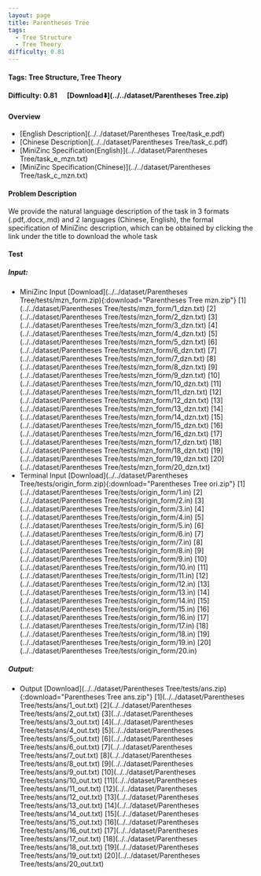 ```yaml
---
layout: page
title: Parentheses Tree
tags:
  - Tree Structure
  - Tree Theory
difficulty: 0.81
---
```


#### Tags: Tree Structure, Tree Theory
#### Difficulty: 0.81 &nbsp;&nbsp;&nbsp;&nbsp; [Download⬇️](../../dataset/Parentheses Tree.zip)
#### Overview
- [English Description](../../dataset/Parentheses Tree/task_e.pdf)
- [Chinese Description](../../dataset/Parentheses Tree/task_c.pdf)
- [MiniZinc Specification(English)](../../dataset/Parentheses Tree/task_e_mzn.txt)
- [MiniZinc Specification(Chinese)](../../dataset/Parentheses Tree/task_c_mzn.txt)

#### Problem Description
We provide the natural language description of the task in 3 formats (.pdf,.docx,.md) and 2 languages (Chinese, English), the formal specification of MiniZinc description, which can be obtained by clicking the link under the title to download the whole task
#### Test
##### Input:
- MiniZinc Input [Download](../../dataset/Parentheses Tree/tests/mzn_form.zip){:download="Parentheses Tree mzn.zip"} [1](../../dataset/Parentheses Tree/tests/mzn_form/1_dzn.txt) [2](../../dataset/Parentheses Tree/tests/mzn_form/2_dzn.txt) [3](../../dataset/Parentheses Tree/tests/mzn_form/3_dzn.txt) [4](../../dataset/Parentheses Tree/tests/mzn_form/4_dzn.txt) [5](../../dataset/Parentheses Tree/tests/mzn_form/5_dzn.txt) [6](../../dataset/Parentheses Tree/tests/mzn_form/6_dzn.txt) [7](../../dataset/Parentheses Tree/tests/mzn_form/7_dzn.txt) [8](../../dataset/Parentheses Tree/tests/mzn_form/8_dzn.txt) [9](../../dataset/Parentheses Tree/tests/mzn_form/9_dzn.txt) [10](../../dataset/Parentheses Tree/tests/mzn_form/10_dzn.txt) [11](../../dataset/Parentheses Tree/tests/mzn_form/11_dzn.txt) [12](../../dataset/Parentheses Tree/tests/mzn_form/12_dzn.txt) [13](../../dataset/Parentheses Tree/tests/mzn_form/13_dzn.txt) [14](../../dataset/Parentheses Tree/tests/mzn_form/14_dzn.txt) [15](../../dataset/Parentheses Tree/tests/mzn_form/15_dzn.txt) [16](../../dataset/Parentheses Tree/tests/mzn_form/16_dzn.txt) [17](../../dataset/Parentheses Tree/tests/mzn_form/17_dzn.txt) [18](../../dataset/Parentheses Tree/tests/mzn_form/18_dzn.txt) [19](../../dataset/Parentheses Tree/tests/mzn_form/19_dzn.txt) [20](../../dataset/Parentheses Tree/tests/mzn_form/20_dzn.txt) 
- Terminal Input [Download](../../dataset/Parentheses Tree/tests/origin_form.zip){:download="Parentheses Tree ori.zip"} [1](../../dataset/Parentheses Tree/tests/origin_form/1.in) [2](../../dataset/Parentheses Tree/tests/origin_form/2.in) [3](../../dataset/Parentheses Tree/tests/origin_form/3.in) [4](../../dataset/Parentheses Tree/tests/origin_form/4.in) [5](../../dataset/Parentheses Tree/tests/origin_form/5.in) [6](../../dataset/Parentheses Tree/tests/origin_form/6.in) [7](../../dataset/Parentheses Tree/tests/origin_form/7.in) [8](../../dataset/Parentheses Tree/tests/origin_form/8.in) [9](../../dataset/Parentheses Tree/tests/origin_form/9.in) [10](../../dataset/Parentheses Tree/tests/origin_form/10.in) [11](../../dataset/Parentheses Tree/tests/origin_form/11.in) [12](../../dataset/Parentheses Tree/tests/origin_form/12.in) [13](../../dataset/Parentheses Tree/tests/origin_form/13.in) [14](../../dataset/Parentheses Tree/tests/origin_form/14.in) [15](../../dataset/Parentheses Tree/tests/origin_form/15.in) [16](../../dataset/Parentheses Tree/tests/origin_form/16.in) [17](../../dataset/Parentheses Tree/tests/origin_form/17.in) [18](../../dataset/Parentheses Tree/tests/origin_form/18.in) [19](../../dataset/Parentheses Tree/tests/origin_form/19.in) [20](../../dataset/Parentheses Tree/tests/origin_form/20.in) 

##### Output:
- Output [Download](../../dataset/Parentheses Tree/tests/ans.zip){:download="Parentheses Tree ans.zip"} [1](../../dataset/Parentheses Tree/tests/ans/1_out.txt) [2](../../dataset/Parentheses Tree/tests/ans/2_out.txt) [3](../../dataset/Parentheses Tree/tests/ans/3_out.txt) [4](../../dataset/Parentheses Tree/tests/ans/4_out.txt) [5](../../dataset/Parentheses Tree/tests/ans/5_out.txt) [6](../../dataset/Parentheses Tree/tests/ans/6_out.txt) [7](../../dataset/Parentheses Tree/tests/ans/7_out.txt) [8](../../dataset/Parentheses Tree/tests/ans/8_out.txt) [9](../../dataset/Parentheses Tree/tests/ans/9_out.txt) [10](../../dataset/Parentheses Tree/tests/ans/10_out.txt) [11](../../dataset/Parentheses Tree/tests/ans/11_out.txt) [12](../../dataset/Parentheses Tree/tests/ans/12_out.txt) [13](../../dataset/Parentheses Tree/tests/ans/13_out.txt) [14](../../dataset/Parentheses Tree/tests/ans/14_out.txt) [15](../../dataset/Parentheses Tree/tests/ans/15_out.txt) [16](../../dataset/Parentheses Tree/tests/ans/16_out.txt) [17](../../dataset/Parentheses Tree/tests/ans/17_out.txt) [18](../../dataset/Parentheses Tree/tests/ans/18_out.txt) [19](../../dataset/Parentheses Tree/tests/ans/19_out.txt) [20](../../dataset/Parentheses Tree/tests/ans/20_out.txt) 

